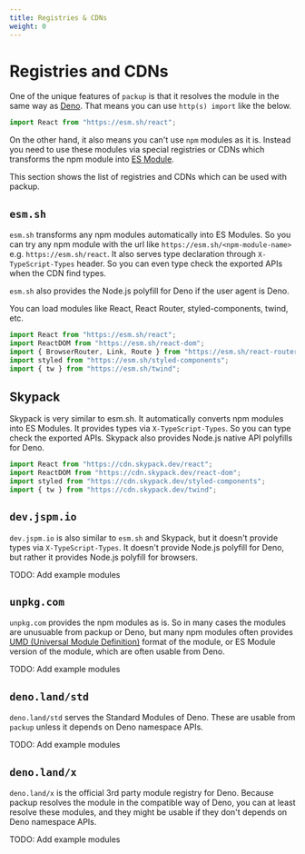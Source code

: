 ```yaml
---
title: Registries & CDNs
weight: 0
---
```


# Registries and CDNs

One of the unique features of `packup` is that it resolves the module in the same way as [Deno](https://deno.land/). That means you can use `http(s) import` like the below.

```ts
import React from "https://esm.sh/react";
```

On the other hand, it also means you can't use `npm` modules as it is. Instead you need to use these modules via special registries or CDNs which transforms the npm module into [ES Module](https://developer.mozilla.org/en-US/docs/Web/JavaScript/Guide/Modules).

This section shows the list of registries and CDNs which can be used with packup.

## `esm.sh`

`esm.sh` transforms any npm modules automatically into ES Modules. So you can try any npm module with the url like `https://esm.sh/<npm-module-name>` e.g. `https://esm.sh/react`. It also serves type declaration through `X-TypeScript-Types` header. So you can even type check the exported APIs when the CDN find types.

`esm.sh` also provides the Node.js polyfill for Deno if the user agent is Deno.

You can load modules like React, React Router, styled-components, twind, etc.

```ts
import React from "https://esm.sh/react";
import ReactDOM from "https://esm.sh/react-dom";
import { BrowserRouter, Link, Route } from "https://esm.sh/react-router";
import styled from "https://esm.sh/styled-components";
import { tw } from "https://esm.sh/twind";
```

## Skypack

Skypack is very similar to esm.sh. It automatically converts npm modules into ES Modules. It provides types via `X-TypeScript-Types`. So you can type check the exported APIs. Skypack also provides Node.js native API polyfills for Deno.

```ts
import React from "https://cdn.skypack.dev/react";
import ReactDOM from "https://cdn.skypack.dev/react-dom";
import styled from "https://cdn.skypack.dev/styled-components";
import { tw } from "https://cdn.skypack.dev/twind";
```

## `dev.jspm.io`

`dev.jspm.io` is also similar to `esm.sh` and Skypack, but it doesn't provide types via `X-TypeScript-Types`. It doesn't provide Node.js polyfill for Deno, but rather it provides Node.js polyfill for browsers.

TODO: Add example modules

## `unpkg.com`

`unpkg.com` provides the npm modules as is. So in many cases the modules are unusuable from packup or Deno, but many npm modules often provides [UMD (Universal Module Definition)](https://github.com/umdjs/umd) format of the module, or ES Module version of the module, which are often usable from Deno.

TODO: Add example modules

## `deno.land/std`

`deno.land/std` serves the Standard Modules of Deno. These are usable from `packup` unless it depends on Deno namespace APIs.

TODO: Add example modules

## `deno.land/x`

`deno.land/x` is the official 3rd party module registry for Deno. Because packup resolves the module in the compatible way of Deno, you can at least resolve these modules, and they might be usable if they don't depends on Deno namespace APIs.

TODO: Add example modules
